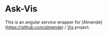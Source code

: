 # Ask-Vis

This is an   angular service wrapper for [Almende] (https://github.com/almende) / [Vis](https://github.com/almende/vis/) project.